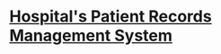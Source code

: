 # [Hospital's Patient Records Management System](https://www.sourcecodester.com/php/15116/hospitals-patient-records-management-system-php-free-source-code.html)
